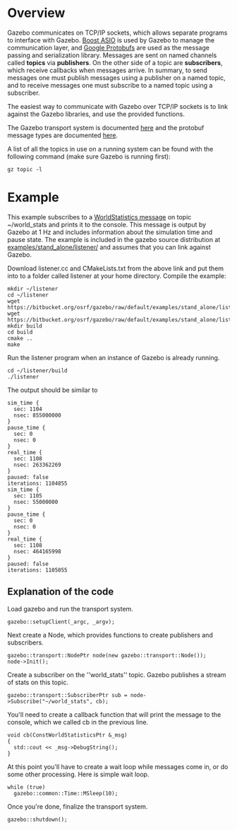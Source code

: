 # Overview

Gazebo communicates on TCP/IP sockets, which allows separate programs to interface with Gazebo. [Boost ASIO](http://www.boost.org/doc/libs/1_53_0/doc/html/boost_asio.html) is used by Gazebo to manage the communication layer, and [Google Protobufs](https://code.google.com/p/protobuf/) are used as the message passing and serialization library. Messages are sent on named channels called **topics** via **publishers**. On the other side of a topic are **subscribers**, which receive callbacks when messages arrive. In summary, to send messages one must publish messages using a publisher on a named topic, and to receive messages one must subscribe to a named topic using a subscriber.

The easiest way to communicate with Gazebo over TCP/IP sockets is to link against the Gazebo libraries, and use the provided functions.

The Gazebo transport system is documented [here](http://gazebosim.org/api/1.9.1/group__gazebo__transport.html) and the protobuf message types are documented [here](http://gazebosim.org/api/1.9.1/group__gazebo__msgs.html).

A list of all the topics in use on a running system can be found with the following command (make sure Gazebo is running first):

~~~
gz topic -l
~~~

# Example

This example subscribes to a [WorldStatistics message](http://gazebosim.org/msgs/1.9.0/world__stats_8proto.html) on topic ~/world_stats and prints it to the console. This message is output by Gazebo at 1 Hz and includes information about the simulation time and pause state. The example is included in the gazebo source distribution at [examples/stand_alone/listener/](https://bitbucket.org/osrf/gazebo/src/68186e57ea8e97d9dfb6b29bb8e50bf9f83d2e78/examples/stand_alone/listener/listener.cc?at=gazebo_4.0) and assumes that you can link against Gazebo.

Download listener.cc and CMakeLists.txt from the above link and put them into to a folder called listener at your home directory. Compile the example:

~~~
mkdir ~/listener
cd ~/listener
wget https://bitbucket.org/osrf/gazebo/raw/default/examples/stand_alone/listener/listener.cc
wget https://bitbucket.org/osrf/gazebo/raw/default/examples/stand_alone/listener/CMakeLists.txt
mkdir build
cd build
cmake ..
make
~~~

Run the listener program when an instance of Gazebo is already running.

~~~
cd ~/listener/build
./listener
~~~

The output should be similar to

~~~
sim_time {
  sec: 1104
  nsec: 855000000
}
pause_time {
  sec: 0
  nsec: 0
}
real_time {
  sec: 1108
  nsec: 263362269
}
paused: false
iterations: 1104855
sim_time {
  sec: 1105
  nsec: 55000000
}
pause_time {
  sec: 0
  nsec: 0
}
real_time {
  sec: 1108
  nsec: 464165998
}
paused: false
iterations: 1105055
~~~

## Explanation of the code ###

Load gazebo and run the transport system.

~~~
gazebo::setupClient(_argc, _argv);
~~~

Next create a Node, which provides functions to create publishers and subscribers.

~~~
gazebo::transport::NodePtr node(new gazebo::transport::Node());
node->Init();
~~~

Create a subscriber on the ''world_stats'' topic. Gazebo publishes a stream of stats on this topic.

~~~
gazebo::transport::SubscriberPtr sub = node->Subscribe("~/world_stats", cb);
~~~

You'll need to create a callback function that will print the message to the console, which we called cb in the previous line.

~~~
void cb(ConstWorldStatisticsPtr &_msg)
{
  std::cout << _msg->DebugString();
}
~~~

At this point you'll have to create a wait loop while messages come in, or do some other processing. Here is simple wait loop.

~~~
while (true)
  gazebo::common::Time::MSleep(10);
~~~

Once you're done, finalize the transport system.

~~~
gazebo::shutdown();
~~~
